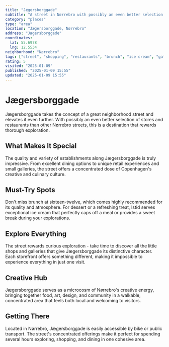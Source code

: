 ```yaml
---
title: "Jægersborggade"
subtitle: "A street in Nørrebro with possibly an even better selection of stores and restaurants. Brunch at sixteen-twelve and ice cream at Istid."
category: "places"
type: "area"
location: "Jægersborggade, Nørrebro"
address: "Jægersborggade"
coordinates:
  lat: 55.6978
  lng: 12.5534
neighborhood: "Nørrebro"
tags: ["street", "shopping", "restaurants", "brunch", "ice cream", "galleries", "explore"]
rating: 5
visited: "2025-01-09"
published: "2025-01-09 15:55"
updated: "2025-01-09 15:55"
---
```


# Jægersborggade

Jægersborggade takes the concept of a great neighborhood street and elevates it even further. With possibly an even better selection of stores and restaurants than other Nørrebro streets, this is a destination that rewards thorough exploration.

## What Makes It Special

The quality and variety of establishments along Jægersborggade is truly impressive. From excellent dining options to unique retail experiences and small galleries, the street offers a concentrated dose of Copenhagen's creative and culinary culture.

## Must-Try Spots

Don't miss brunch at sixteen-twelve, which comes highly recommended for its quality and atmosphere. For dessert or a refreshing treat, Istid serves exceptional ice cream that perfectly caps off a meal or provides a sweet break during your explorations.

## Explore Everything

The street rewards curious exploration - take time to discover all the little shops and galleries that give Jægersborggade its distinctive character. Each storefront offers something different, making it impossible to experience everything in just one visit.

## Creative Hub

Jægersborggade serves as a microcosm of Nørrebro's creative energy, bringing together food, art, design, and community in a walkable, concentrated area that feels both local and welcoming to visitors.

## Getting There

Located in Nørrebro, Jægersborggade is easily accessible by bike or public transport. The street's concentrated offerings make it perfect for spending several hours exploring, shopping, and dining in one cohesive area.